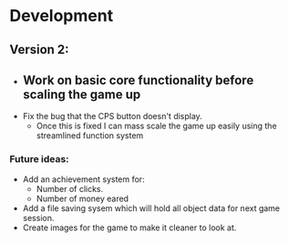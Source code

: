 # Development
## Version 2:
- ## Work on basic core functionality before scaling the game up
- Fix the bug that the CPS button doesn't display.
  - Once this is fixed I can mass scale the game up easily using the streamlined function system
### Future ideas:
- Add an achievement system for:
     - Number of clicks.
    - Number of money eared
- Add a file saving sysem which will hold all object data for next game session.
- Create images for the game to make it cleaner to look at.
